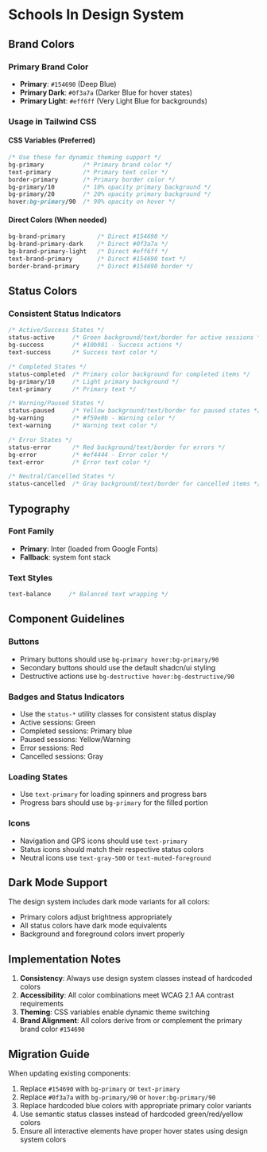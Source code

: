 # Schools In Design System

## Brand Colors

### Primary Brand Color

- **Primary**: `#154690` (Deep Blue)
- **Primary Dark**: `#0f3a7a` (Darker Blue for hover states)
- **Primary Light**: `#eff6ff` (Very Light Blue for backgrounds)

### Usage in Tailwind CSS

#### CSS Variables (Preferred)

```css
/* Use these for dynamic theming support */
bg-primary           /* Primary brand color */
text-primary         /* Primary text color */
border-primary       /* Primary border color */
bg-primary/10        /* 10% opacity primary background */
bg-primary/20        /* 20% opacity primary background */
hover:bg-primary/90  /* 90% opacity on hover */
```

#### Direct Colors (When needed)

```css
bg-brand-primary         /* Direct #154690 */
bg-brand-primary-dark    /* Direct #0f3a7a */
bg-brand-primary-light   /* Direct #eff6ff */
text-brand-primary       /* Direct #154690 text */
border-brand-primary     /* Direct #154690 border */
```

## Status Colors

### Consistent Status Indicators

```css
/* Active/Success States */
status-active     /* Green background/text/border for active sessions */
bg-success        /* #10b981 - Success actions */
text-success      /* Success text color */

/* Completed States */
status-completed  /* Primary color background for completed items */
bg-primary/10     /* Light primary background */
text-primary      /* Primary text */

/* Warning/Paused States */
status-paused     /* Yellow background/text/border for paused states */
bg-warning        /* #f59e0b - Warning color */
text-warning      /* Warning text color */

/* Error States */
status-error      /* Red background/text/border for errors */
bg-error          /* #ef4444 - Error color */
text-error        /* Error text color */

/* Neutral/Cancelled States */
status-cancelled  /* Gray background/text/border for cancelled items */
```

## Typography

### Font Family

- **Primary**: Inter (loaded from Google Fonts)
- **Fallback**: system font stack

### Text Styles

```css
text-balance     /* Balanced text wrapping */
```

## Component Guidelines

### Buttons

- Primary buttons should use `bg-primary hover:bg-primary/90`
- Secondary buttons should use the default shadcn/ui styling
- Destructive actions use `bg-destructive hover:bg-destructive/90`

### Badges and Status Indicators

- Use the `status-*` utility classes for consistent status display
- Active sessions: Green
- Completed sessions: Primary blue
- Paused sessions: Yellow/Warning
- Error sessions: Red
- Cancelled sessions: Gray

### Loading States

- Use `text-primary` for loading spinners and progress bars
- Progress bars should use `bg-primary` for the filled portion

### Icons

- Navigation and GPS icons should use `text-primary`
- Status icons should match their respective status colors
- Neutral icons use `text-gray-500` or `text-muted-foreground`

## Dark Mode Support

The design system includes dark mode variants for all colors:

- Primary colors adjust brightness appropriately
- All status colors have dark mode equivalents
- Background and foreground colors invert properly

## Implementation Notes

1. **Consistency**: Always use design system classes instead of hardcoded colors
2. **Accessibility**: All color combinations meet WCAG 2.1 AA contrast requirements
3. **Theming**: CSS variables enable dynamic theme switching
4. **Brand Alignment**: All colors derive from or complement the primary brand color `#154690`

## Migration Guide

When updating existing components:

1. Replace `#154690` with `bg-primary` or `text-primary`
2. Replace `#0f3a7a` with `bg-primary/90` or `hover:bg-primary/90`
3. Replace hardcoded blue colors with appropriate primary color variants
4. Use semantic status classes instead of hardcoded green/red/yellow colors
5. Ensure all interactive elements have proper hover states using design system colors
